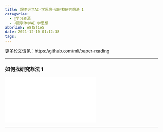 ```yaml
---
title: 跟李沐学AI-学思想-如何找研究想法 1
categories:
  - 🌙学习资源
  - ⭐跟李沐学AI 学思想
abbrlink: e8f5f1e5
date: 2021-12-10 01:12:38
tags:
---
```


更多论文请见：<https://github.com/mli/paper-reading>

***

### 如何找研究想法 1

<iframe src="//player.bilibili.com/player.html?aid=592148502&bvid=BV1qq4y1z7F2&cid=457987672&page=1" scrolling="no" border="0" frameborder="no" framespacing="0" allowfullscreen="true"> </iframe>

<!--more-->

***
